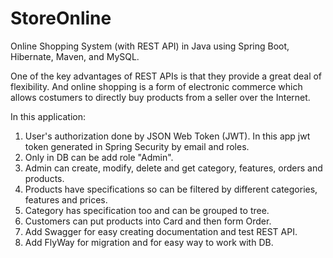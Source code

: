 # StoreOnline
Online Shopping System (with REST API) in Java using Spring Boot, Hibernate, Maven, and MySQL.

One of the key advantages of REST APIs is that they provide a great deal of flexibility.
And online shopping is a form of electronic commerce which allows costumers to directly buy products 
from a seller over the Internet. 

In this application:
1.  User's authorization done by JSON Web Token (JWT). In this app jwt token generated in Spring Security by email and roles.
2.  Only in DB can be add role "Admin".
3.  Admin can create, modify, delete and get category, features, orders and products.
4.  Products have specifications so can be filtered by different categories, features and prices.
5.  Category has specification too and can be grouped to tree. 
6.  Customers can put products into Card and then form Order.
7.  Add Swagger for easy creating documentation and test REST API.
8.  Add FlyWay for migration and for easy way to work with DB.
